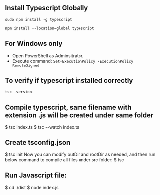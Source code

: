 ## Install Typescript Globally

<code>sudo npm install -g typescript</code>

<code>npm install --location=global typescript</code>

## For Windows only

- Open PowerShell as Adminsitrator.
- Execute command: <code>Set-ExecutionPolicy -ExecutionPolicy RemoteSigned</code>

## To verify if typescript installed correctly
<code>tsc -version</code>

## Compile typescript, same filename with extension .js will be created under same folder

$ tsc index.ts
$ tsc --watch index.ts

## Create tsconfig.json

$ tsc init
Now you can modify outDir and rootDir as needed, and then run below command to compile all files under src folder:
$ tsc

## Run Javascript file:

$ cd ./dist
$ node index.js
